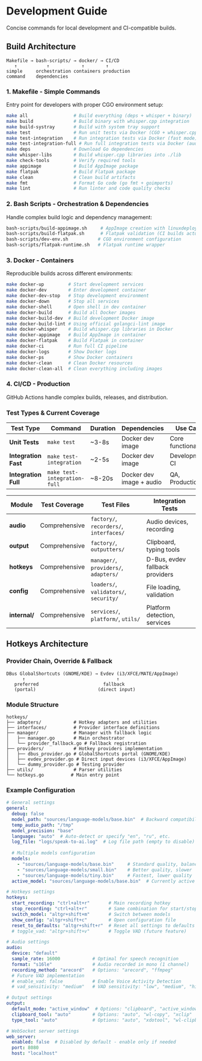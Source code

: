 # Development Guide

Concise commands for local development and CI-compatible builds.

## Build Architecture

```
Makefile → bash-scripts/ → docker/ → CI/CD
   ↑           ↑            ↑        ↑
simple     orchestration containers production
command    dependencies
```

### 1. Makefile - Simple Commands
Entry point for developers with proper CGO environment setup:
```bash
make all                 # Build everything (deps + whisper + binary)
make build               # Build binary with whisper.cpp integration
make build-systray       # Build with system tray support
make test                # Run unit tests via Docker (CGO + whisper.cpp)
make test-integration    # Run integration tests via Docker (fast mode)
make test-integration-full # Run full integration tests via Docker (audio/CGO)
make deps                # Download Go dependencies
make whisper-libs        # Build whisper.cpp libraries into ./lib
make check-tools         # Verify required tools
make appimage            # Build AppImage package
make flatpak             # Build Flatpak package
make clean               # Clean build artifacts
make fmt                 # Format Go code (go fmt + goimports)
make lint                # Run linter and code quality checks
```

### 2. Bash Scripts - Orchestration & Dependencies  
Handle complex build logic and dependency management:
```bash
bash-scripts/build-appimage.sh     # AppImage creation with linuxdeploy fallbacks
bash-scripts/build-flatpak.sh      # Flatpak validation (CI builds actual package)
bash-scripts/dev-env.sh           # CGO environment configuration
bash-scripts/flatpak-runtime.sh   # Flatpak runtime wrapper
```

### 3. Docker - Containers
Reproducible builds across different environments:
```bash
make docker-up         # Start development services
make docker-dev        # Enter development container
make docker-dev-stop   # Stop development environment
make docker-down       # Stop all services
make docker-shell      # Open shell in dev container
make docker-build      # Build all Docker images
make docker-build-dev  # Build development Docker image
make docker-build-lint # Using official golangci-lint image
make docker-whisper    # Build whisper.cpp libraries in Docker
make docker-appimage   # Build AppImage in container
make docker-flatpak    # Build Flatpak in container
make docker-ci         # Run full CI pipeline
make docker-logs       # Show Docker logs
make docker-ps         # Show Docker containers
make docker-clean      # Clean Docker resources
make docker-clean-all  # Clean everything including images
```

### 4. CI/CD - Production
GitHub Actions handle complex builds, releases, and distribution.

### Test Types & Current Coverage 

| Test Type | Command | Duration | Dependencies | Use Case |
|-----------|---------|----------|--------------|----------|
| **Unit Tests** | `make test` | ~3-8s | Docker dev image | Core functionality |
| **Integration Fast** | `make test-integration` | ~2-5s | Docker dev image | Development, CI |
| **Integration Full** | `make test-integration-full` | ~8-20s | Docker dev image + audio | QA, Production |


| Module | Test Coverage | Test Files | Integration Tests |
|--------|---------------|------------|-------------------|
| **audio** | Comprehensive | `factory/`, `recorders/`, `interfaces/` | Audio devices, recording |
| **output** | Comprehensive | `factory/`, `outputters/` | Clipboard, typing tools |
| **hotkeys** | Comprehensive | `manager/`, `providers/`, `adapters/` | D-Bus, evdev fallback providers |
| **config** | Comprehensive | `loaders/`, `validators/`, `security/` | File loading, validation |
| **internal/** | Comprehensive | `services/`, `platform/`, `utils/` | Platform detection, services |

## Hotkeys Architecture

### Provider Chain, Override & Fallback
```
DBus GlobalShortcuts (GNOME/KDE) → Evdev (i3/XFCE/MATE/AppImage)
      ↑                                  ↑
   preferred                        fallback
   (portal)                       (direct input)
```

### Module Structure
```
hotkeys/
├── adapters/            # Hotkey adapters and utilities
├── interfaces/          # Provider interface definitions  
├── manager/             # Manager with fallback logic
│   ├── manager.go       # Main orchestrator
│   └── provider_fallback.go # Fallback registration
├── providers/           # Hotkey providers implementation
│   ├── dbus_provider.go # GlobalShortcuts portal (GNOME/KDE)
│   ├── evdev_provider.go # Direct input devices (i3/XFCE/AppImage)
│   └── dummy_provider.go # Testing provider
├── utils/               # Parser utilities
└── hotkeys.go          # Main entry point
```

### Example Configuration

```yaml
# General settings
general:
  debug: false
  model_path: "sources/language-models/base.bin"  # Backward compatibility
  temp_audio_path: "/tmp"
  model_precision: "base"
  language: "auto"  # Auto-detect or specify "en", "ru", etc.
  log_file: "logs/speak-to-ai.log"  # Log file path (empty to disable)
  
  # Multiple models configuration
  models:
    - "sources/language-models/base.bin"     # Standard quality, balanced
    - "sources/language-models/small.bin"    # Better quality, slower
    - "sources/language-models/tiny.bin"     # Fastest, lower quality
  active_model: "sources/language-models/base.bin"  # Currently active

# Hotkeys settings
hotkeys:
  start_recording: "ctrl+alt+r"       # Main recording hotkey
  stop_recording: "ctrl+alt+r"        # Same combination for start/stop
  switch_model: "altgr+shift+m"       # Switch between models
  show_config: "altgr+shift+c"        # Open configuration file
  reset_to_defaults: "altgr+shift+r"  # Reset all settings to defaults
  # toggle_vad: "altgr+shift+v"       # Toggle VAD (future feature)

# Audio settings
audio:
  device: "default"
  sample_rate: 16000            # Optimal for speech recognition
  format: "s16le"               # Audio recorded in mono (1 channel)
  recording_method: "arecord"   # Options: "arecord", "ffmpeg"
  # Future VAD implementation
  # enable_vad: false           # Enable Voice Activity Detection
  # vad_sensitivity: "medium"   # VAD sensitivity: "low", "medium", "high"

# Output settings
output:
  default_mode: "active_window"  # Options: "clipboard", "active_window", "web"
  clipboard_tool: "auto"        # Options: "auto", "wl-copy", "xclip"
  type_tool: "auto"             # Options: "auto", "xdotool", "wl-clipboard", "dbus"

# WebSocket server settings
web_server:
  enabled: false  # Disabled by default - enable only if needed
  port: 8080
  host: "localhost"
```